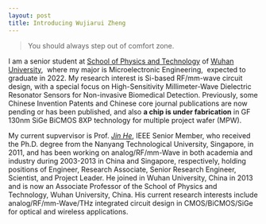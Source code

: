 ```yaml
---
layout: post
title: Introducing Wujiarui Zheng
---
```


> You should always step out of comfort zone.


I am a senior student at [School of Physics and Technology](http://physics.whu.edu.cn/en/Home.htm) of [Wuhan University](https://en.whu.edu.cn/), $~$where my major is Microelectronic Engineering, $~$expected to graduate in 2022. My research interest is Si-based RF/mm-wave circuit design, with a special focus on High-Sensitivity Millimeter-Wave Dielectric Resonator Sensors for Non-invasive Biomedical Detection. Previously, some Chinese Invention Patents and Chinese core journal publications are now pending or has been published, and also **a chip is under fabrication** in GF 130nm SiGe BiCMOS 8XP technology for multiple project wafer (MPW).

My current supvervisor is Prof. [_Jin He_](https://ieeexplore.ieee.org/author/37404360500), IEEE Senior Member, who received the Ph.D. degree from the Nanyang Technological University, Singapore, in 2011, and has been working on analog/RF/mm-Wave in both academia and industry during 2003-2013 in China and Singapore, respectively, holding positions of Engineer, Research Associate, Senior Research Engineer, Scientist, and Project Leader. He joined in Wuhan University, China in 2013 and is now an Associate Professor of the School of Physics and Technology, Wuhan University, China. His current research interests include analog/RF/mm-Wave/THz integrated circuit design in CMOS/BiCMOS/SiGe for optical and wireless applications.